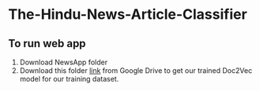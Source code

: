 # The-Hindu-News-Article-Classifier

## To run web app 
 1. Download NewsApp folder 
 2. Download this folder [link](https://drive.google.com/drive/folders/1WPUT9Fk_I7akEMG0pY-F1GpBj62ZETyz?usp=sharing) from Google Drive to get our trained Doc2Vec model for our training dataset.

